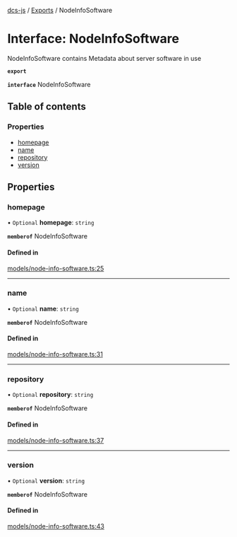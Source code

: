 [dcs-js](../README.md) / [Exports](../modules.md) / NodeInfoSoftware

# Interface: NodeInfoSoftware

NodeInfoSoftware contains Metadata about server software in use

**`export`**

**`interface`** NodeInfoSoftware

## Table of contents

### Properties

- [homepage](NodeInfoSoftware.md#homepage)
- [name](NodeInfoSoftware.md#name)
- [repository](NodeInfoSoftware.md#repository)
- [version](NodeInfoSoftware.md#version)

## Properties

### <a id="homepage" name="homepage"></a> homepage

• `Optional` **homepage**: `string`

**`memberof`** NodeInfoSoftware

#### Defined in

[models/node-info-software.ts:25](https://github.com/unfoldingWord/dcs-js/blob/c677a54/models/node-info-software.ts#L25)

___

### <a id="name" name="name"></a> name

• `Optional` **name**: `string`

**`memberof`** NodeInfoSoftware

#### Defined in

[models/node-info-software.ts:31](https://github.com/unfoldingWord/dcs-js/blob/c677a54/models/node-info-software.ts#L31)

___

### <a id="repository" name="repository"></a> repository

• `Optional` **repository**: `string`

**`memberof`** NodeInfoSoftware

#### Defined in

[models/node-info-software.ts:37](https://github.com/unfoldingWord/dcs-js/blob/c677a54/models/node-info-software.ts#L37)

___

### <a id="version" name="version"></a> version

• `Optional` **version**: `string`

**`memberof`** NodeInfoSoftware

#### Defined in

[models/node-info-software.ts:43](https://github.com/unfoldingWord/dcs-js/blob/c677a54/models/node-info-software.ts#L43)
